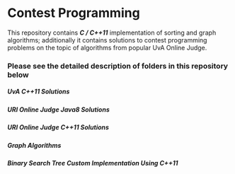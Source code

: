 # Contest Programming <br>
This repository contains <i><b>C / C++11</b></i>  implementation of sorting and graph algorithms; additionally it contains solutions to contest programming problems on the topic of algorithms from popular UvA Online Judge.

### Please see the detailed description of folders in this repository below
##### UvA C++11 Solutions
##### URI Online Judge Java8 Solutions
##### URI Online Judge C++11 Solutions
##### Graph Algorithms
##### Binary Search Tree Custom Implementation Using C++11


